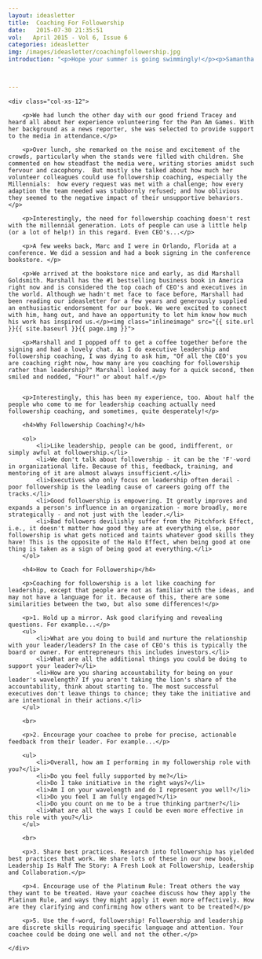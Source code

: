 ```yaml
---
layout: ideasletter
title:  Coaching For Followership
date:   2015-07-30 21:35:51
vol:   April 2015 - Vol 6, Issue 6
categories: ideasletter
img: /images/ideasletter/coachingfollowership.jpg
introduction: "<p>Hope your summer is going swimmingly!</p><p>Samantha & Marc</p><br><p><i>Leadership Is Half The Story</i> available now in bookstores and online bookstores all over.</p><br><p>Events and projects for the fall and winter will be updated in the next ideas letter. Stay tuned.</p>"



---
```


<div class="col-xs-12">

	<div class="col-xs-12">

		<p>We had lunch the other day with our good friend Tracey and heard all about her experience volunteering for the Pan Am Games. With her background as a news reporter, she was selected to provide support to the media in attendance.</p>
		
		<p>Over lunch, she remarked on the noise and excitement of the crowds, particularly when the stands were filled with children. She commented on how steadfast the media were, writing stories amidst such fervour and cacophony.  But mostly she talked about how much her volunteer colleagues could use followership coaching, especially the Millennials:  how every request was met with a challenge; how every adaption the team needed was stubbornly refused; and how oblivious they seemed to the negative impact of their unsupportive behaviors.</p>

		<p>Interestingly, the need for followership coaching doesn't rest with the millennial generation. Lots of people can use a little help (or a lot of help!) in this regard. Even CEO's...</p>

		<p>A few weeks back, Marc and I were in Orlando, Florida at a conference. We did a session and had a book signing in the conference bookstore. </p>

		<p>We arrived at the bookstore nice and early, as did Marshall Goldsmith. Marshall has the #1 bestselling business book in America right now and is considered the top coach of CEO's and executives in the world. Although we hadn't met face to face before, Marshall had been reading our ideasletter for a few years and generously supplied an enthusiastic endorsement for our book. We were excited to connect with him, hang out, and have an opportunity to let him know how much his work has inspired us.</p><img class="inlineimage" src="{{ site.url }}{{ site.baseurl }}{{ page.img }}">

		<p>Marshall and I popped off to get a coffee together before the signing and had a lovely chat. As I do executive leadership and followership coaching, I was dying to ask him, "Of all the CEO's you are coaching right now, how many are you coaching for followership rather than leadership?" Marshall looked away for a quick second, then smiled and nodded, "Four!" or about half.</p>
	 
		
		<p>Interestingly, this has been my experience, too. About half the people who come to me for leadership coaching actually need followership coaching, and sometimes, quite desperately!</p>

		<h4>Why Followership Coaching?</h4>
					
		<ol>
			<li>Like leadership, people can be good, indifferent, or simply awful at followership.</li>
			<li>We don't talk about followership - it can be the 'F'-word in organizational life. Because of this, feedback, training, and mentoring of it are almost always insufficient.</li>
			<li>Executives who only focus on leadership often derail - poor followership is the leading cause of careers going off the tracks.</li>
			<li>Good followership is empowering. It greatly improves and expands a person's influence in an organization - more broadly, more strategically - and not just with the leader.</li>
			<li>Bad followers devilishly suffer from the Pitchfork Effect, i.e., it doesn't matter how good they are at everything else, poor followership is what gets noticed and taints whatever good skills they have! This is the opposite of the Halo Effect, when being good at one thing is taken as a sign of being good at everything.</li>
		</ol>

		<h4>How to Coach for Followership</h4>
		
		<p>Coaching for followership is a lot like coaching for leadership, except that people are not as familiar with the ideas, and may not have a language for it. Because of this, there are some similarities between the two, but also some differences!</p>

		<p>1. Hold up a mirror. Ask good clarifying and revealing questions. For example...</p>
		<ul>
			<li>What are you doing to build and nurture the relationship with your leader/leaders? In the case of CEO's this is typically the board or owner. For entrepreneurs this includes investors.</li>
			<li>What are all the additional things you could be doing to support your leader?</li>
			<li>How are you sharing accountability for being on your leader's wavelength? If you aren't taking the lion's share of the accountability, think about starting to. The most successful executives don't leave things to chance; they take the initiative and are intentional in their actions.</li>
		</ul>

		<br> 

		<p>2. Encourage your coachee to probe for precise, actionable feedback from their leader. For example...</p>

		<ul>
			<li>Overall, how am I performing in my followership role with you?</li>
			<li>Do you feel fully supported by me?</li>
			<li>Do I take initiative in the right ways?</li>
			<li>Am I on your wavelength and do I represent you well?</li>
			<li>Do you feel I am fully engaged?</li>
			<li>Do you count on me to be a true thinking partner?</li>
			<li>What are all the ways I could be even more effective in this role with you?</li>
		</ul>

		<br>

		<p>3. Share best practices. Research into followership has yielded best practices that work. We share lots of these in our new book, Leadership Is Half The Story: A Fresh Look at Followership, Leadership and Collaboration.</p>

		<p>4. Encourage use of the Platinum Rule: Treat others the way they want to be treated. Have your coachee discuss how they apply the Platinum Rule, and ways they might apply it even more effectively. How are they clarifying and confirming how others want to be treated?</p>

		<p>5. Use the f-word, followership! Followership and leadership are discrete skills requiring specific language and attention. Your coachee could be doing one well and not the other.</p>

	</div>
</div>